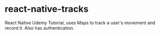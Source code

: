 # react-native-tracks
React Native Udemy Tutorial, uses Maps to track a user's movement and record it. Also has authentication.
